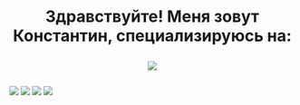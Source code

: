 <h1 align="center">Здравствуйте! Меня зовут Константин, специализируюсь на:</a> 

<img src="https://img.shields.io/badge/java-%23ED8B00.svg?style=for-the-badge&logo=openjdk&logoColor=white"></h1>
<img src="https://img.shields.io/badge/c++-%2300599C.svg?style=for-the-badge&logo=c%2B%2B&logoColor=white"></h1>
<img src="https://img.shields.io/badge/-Arduino-00979D?style=for-the-badge&logo=Arduino&logoColor=white"></h1>
<img src="https://img.shields.io/badge/postgres-%23316192.svg?style=for-the-badge&logo=postgresql&logoColor=white"></h1>
<img src="https://img.shields.io/badge/Linux-FCC624?style=for-the-badge&logo=linux&logoColor=black"></h1>

